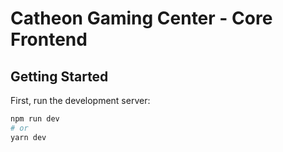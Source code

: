 # Catheon Gaming Center - Core Frontend

## Getting Started

First, run the development server:

```bash
npm run dev
# or
yarn dev
```

